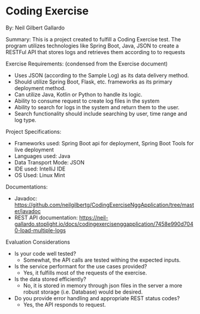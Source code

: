 <h1>Coding Exercise</h1>
By: Neil Gilbert Gallardo

Summary:
This is a project created to fulfill a Coding Exercise test. The program utilizes technologies like Spring Boot, Java, JSON to create a RESTFul API that stores logs and retrieves them according to to requests

Exercise Requirements: (condensed from the Exercise document)
* Uses JSON (according to the Sample Log) as its data delivery method.
* Should utilize Spring Boot, Flask, etc. frameworks as its primary deployment method.
* Can utilize Java, Kotlin or Python to handle its logic.
* Ability to consume request to create log files in the system
* Ability to search for logs in the system and return them to the user.
* Search functionality should include searching by user, time range and log type.

Project Specifications:
* Frameworks used: Spring Boot api for deployment, Spring Boot Tools for live deployment
* Languages used: Java
* Data Transport Mode: JSON
* IDE used: IntelliJ IDE
* OS Used: Linux Mint

Documentations:
* Javadoc: 
https://github.com/neilgilbertg/CodingExerciseNggApplication/tree/master/javadoc
* REST API documentation:
  https://neil-gallardo.stoplight.io/docs/codingexercisenggapplication/7458e990d7040-load-multiple-logs


Evaluation Considerations
* Is your code well tested?  
  * Somewhat, the API calls are tested withing the expected inputs.
* Is the service performant for the use cases provided?
  * Yes, it fulfills most of the requests of the exercise.
* Is the data stored efficiently?
  * No, it is stored in memory through json files in the server a more robust storage (i.e. Database) would be desired.
* Do you provide error handling and appropriate REST status codes?
  * Yes, the API responds to request.
